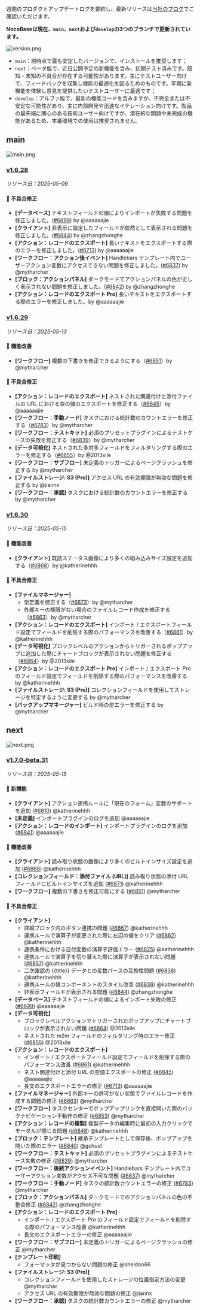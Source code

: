 週間のプロダクトアップデートログを要約し、最新リリースは[当社のブログ](https://www.nocobase.com/ja/blog/timeline)でご確認いただけます。

**NocoBaseは現在、`main`、`next`および`develop`の3つのブランチで更新されています。**

![version.png](https://static-docs.nocobase.com/ba5f04e27e99c625cb3822da5df07860.png)

* `main`：現時点で最も安定したバージョンで、インストールを推奨します；
* `next`：ベータ版で、近日公開予定の新機能を含み、初期テスト済みです。既知・未知の不具合が存在する可能性があります。主にテストユーザー向けで、フィードバックを収集し機能の最適化を図るためのものです。早期に新機能を体験し意見を提供したいテストユーザーに最適です；
* `develop`：アルファ版で、最新の機能コードを含みますが、不完全または不安定な可能性があり、主に内部開発や迅速なイテレーション向けです。製品の最先端に関心のある技術ユーザー向けですが、潜在的な問題や未完成の機能があるため、本番環境での使用は推奨されません。

## main

![main.png](https://static-docs.nocobase.com/47a3c71734c1d0f908b51f9ebd53c0ac.png)

### [v1.6.28](https://www.nocobase.com/en/blog/v1.6.28)

*リリース日：2025-05-09*

#### 🐛 不具合修正

* **[データベース]** テキストフィールドの値によりインポートが失敗する問題を修正しました。([#6699](https://github.com/nocobase/nocobase/pull/6699)) by @aaaaaajie
* **[クライアント]** 非表示に設定したフィールドが依然として表示される問題を修正しました。([#6844](https://github.com/nocobase/nocobase/pull/6844)) by @zhangzhonghe
* **[アクション：レコードのエクスポート]** 長いテキストをエクスポートする際のエラーを修正しました。([#6713](https://github.com/nocobase/nocobase/pull/6713)) by @aaaaaajie
* **[ワークフロー：アクション後イベント]** Handlebars テンプレート内でユーザーアクション変数にアクセスできない問題を修正しました。([#6837](https://github.com/nocobase/nocobase/pull/6837)) by @mytharcher
* **[ブロック：アクションパネル]** ダークモードでアクションパネルの色が正しく表示されない問題を修正しました。([#6842](https://github.com/nocobase/nocobase/pull/6842)) by @zhangzhonghe
* **[アクション：レコードのエクスポート Pro]** 長いテキストをエクスポートする際のエラーを修正しました。by @aaaaaajie

### [v1.6.29](https://www.nocobase.com/en/blog/v1.6.29)

*リリース日：2025-05-13*

#### 🚀 機能改善

* **[ワークフロー]** 複数の下書きを修正できるようにする（[#6851](https://github.com/nocobase/nocobase/pull/6851)）by @mytharcher

#### 🐛 不具合修正

* **[アクション：レコードのエクスポート]** ネストされた関連付けと添付ファイルの URL における空の値のエクスポートを修正する（[#6845](https://github.com/nocobase/nocobase/pull/6845)）by @aaaaaajie
* **[ワークフロー：手動ノード]** タスクにおける統計数のカウントエラーを修正する（[#6783](https://github.com/nocobase/nocobase/pull/6783)）by @mytharcher
* **[ワークフロー：テストキット]** 必須のプリセットプラグインによるテストケースの失敗を修正する（[#6839](https://github.com/nocobase/nocobase/pull/6839)）by @mytharcher
* **[データ可視化]** ネストされた多対多フィールドをフィルタリングする際のエラーを修正する（[#6855](https://github.com/nocobase/nocobase/pull/6855)）by @2013xile
* **[ワークフロー：サブフロー]** 未定義のトリガーによるページクラッシュを修正する by @mytharcher
* **[ファイルストレージ: S3 (Pro)]** アクセス URL の有効期限が無効な問題を修正する by @jiannx
* **[ワークフロー：承認]** タスクにおける統計数のカウントエラーを修正する by @mytharcher

### [v1.6.30](https://www.nocobase.com/en/blog/v1.6.30)

*リリース日：2025-05-15*

#### 🚀 機能改善

* **[クライアント]** 既読ステータス画像により多くの組み込みサイズ設定を追加する（[#6868](https://github.com/nocobase/nocobase/pull/6868)）by @katherinehhh

#### 🐛 不具合修正

* **[ファイルマネージャー]**
  * 型定義を修正する（[#6873](https://github.com/nocobase/nocobase/pull/6873)）by @mytharcher
  * 外部キーの権限がない場合のファイルレコード作成を修正する（[#6863](https://github.com/nocobase/nocobase/pull/6863)）by @mytharcher
* **[アクション：レコードのエクスポート]** インポート / エクスポートフィールド設定でフィールドを削除する際のパフォーマンスを改善する（[#6861](https://github.com/nocobase/nocobase/pull/6861)）by @katherinehhh
* **[データ可視化]** ブロックレベルのアクションからトリガーされるポップアップに追加した際にチャートブロックが表示されない問題を修正する（[#6864](https://github.com/nocobase/nocobase/pull/6864)）by @2013xile
* **[アクション：レコードのエクスポート Pro]** インポート / エクスポート Pro のフィールド設定でフィールドを削除する際のパフォーマンスを改善する by @katherinehhh
* **[ファイルストレージ: S3 (Pro)]** コレクションフィールドを使用してストレージを特定するように変更する by @mytharcher
* **[バックアップマネージャー]** ビルド時の型エラーを修正する by @mytharcher

## next

![next.png](https://static-docs.nocobase.com/8ed17a0f08cc585018f6de6c8b13947d.png)

### [v1.7.0-beta.31](https://www.nocobase.com/en/blog/v1.7.0-beta.31)

*リリース日：2025-05-15*

#### 🎉 新機能

* **[クライアント]** アクション連携ルールに「現在のフォーム」変数のサポートを追加 ([#6810](https://github.com/nocobase/nocobase/pull/6810)) @katherinehhh
* **[未定義]** インポートプラグインのログを追加 @aaaaaajie
* **[アクション：レコードのインポート]** インポートプラグインのログを追加 ([#6841](https://github.com/nocobase/nocobase/pull/6841)) @aaaaaajie

#### 🚀 機能改善

* **[クライアント]** 読み取り状態の画像により多くのビルトインサイズ設定を追加 ([#6868](https://github.com/nocobase/nocobase/pull/6868)) @katherinehhh
* **[コレクションフィールド：添付ファイル (URL)]** 読み取り状態の添付 URL フィールドにビルトインサイズを追加 ([#6871](https://github.com/nocobase/nocobase/pull/6871)) @katherinehhh
* **[ワークフロー]** 複数の下書きを修正可能にする ([#6851](https://github.com/nocobase/nocobase/pull/6851)) @mytharcher

#### 🐛 不具合修正

* **[クライアント]**
  * 詳細ブロック内のボタン連携の問題 ([#6867](https://github.com/nocobase/nocobase/pull/6867)) @katherinehhh
  * 連携ルールで演算子が変更された際に右辺の値をクリア ([#6862](https://github.com/nocobase/nocobase/pull/6862)) @katherinehhh
  * 連携条件における日付変数の演算子評価エラー ([#6825](https://github.com/nocobase/nocobase/pull/6825)) @katherinehhh
  * 連携ルールで演算子を切り替えた際に演算子が表示されない問題 ([#6857](https://github.com/nocobase/nocobase/pull/6857)) @katherinehhh
  * 二次確認の {{title}} データとの変数パースの互換性問題 ([#6838](https://github.com/nocobase/nocobase/pull/6838)) @katherinehhh
  * 連携ルールの値コンポーネントのスタイル改善 ([#6836](https://github.com/nocobase/nocobase/pull/6836)) @katherinehhh
  * 非表示フィールドが表示される問題 ([#6844](https://github.com/nocobase/nocobase/pull/6844)) @zhangzhonghe
* **[データベース]** テキストフィールドの値によるインポート失敗の修正 ([#6699](https://github.com/nocobase/nocobase/pull/6699)) @aaaaaajie
* **[データ可視化]**
  * ブロックレベルアクションでトリガーされたポップアップにチャートブロックが表示されない問題 ([#6864](https://github.com/nocobase/nocobase/pull/6864)) @2013xile
  * ネストされた m2m フィールドのフィルタリング時のエラー修正 ([#6855](https://github.com/nocobase/nocobase/pull/6855)) @2013xile
* **[アクション：レコードのエクスポート]**
  * インポート / エクスポートフィールド設定でフィールドを削除する際のパフォーマンス改善 ([#6861](https://github.com/nocobase/nocobase/pull/6861)) @katherinehhh
  * ネスト関連付けと添付 URL の空値エクスポートの修正 ([#6845](https://github.com/nocobase/nocobase/pull/6845)) @aaaaaajie
  * 長文のエクスポートエラーの修正 ([#6713](https://github.com/nocobase/nocobase/pull/6713)) @aaaaaajie
* **[ファイルマネージャー]** 外部キーの許可がない状態でファイルレコードを作成する問題の修正 ([#6863](https://github.com/nocobase/nocobase/pull/6863)) @mytharcher
* **[ワークフロー]** タスクセンターでポップアップリンクを直接開いた際のバックナビゲーション不動作の修正 ([#6853](https://github.com/nocobase/nocobase/pull/6853)) @mytharcher
* **[アクション：レコードの複製]** 複製データの編集時に最初の入力クリックでモーダルが閉じる問題 ([#6848](https://github.com/nocobase/nocobase/pull/6848)) @katherinehhh
* **[ブロック：テンプレート]** 継承テンプレートとして保存後、ポップアップを開いた際のエラー ([#6840](https://github.com/nocobase/nocobase/pull/6840)) @gchust
* **[ワークフロー：テストキット]** 必須のプリセットプラグインによるテストケース失敗の修正 ([#6839](https://github.com/nocobase/nocobase/pull/6839)) @mytharcher
* **[ワークフロー：後続アクションイベント]** Handlebars テンプレート内でユーザーアクション変数がアクセス不可な問題 ([#6837](https://github.com/nocobase/nocobase/pull/6837)) @mytharcher
* **[ワークフロー：手動ノード]** タスクの統計数カウントエラーの修正 ([#6783](https://github.com/nocobase/nocobase/pull/6783)) @mytharcher
* **[ブロック：アクションパネル]** ダークモードでのアクションパネルの色の不整合修正 ([#6842](https://github.com/nocobase/nocobase/pull/6842)) @zhangzhonghe
* **[アクション：レコードのエクスポート Pro]**
  * インポート / エクスポート Pro のフィールド設定でフィールドを削除する際のパフォーマンス改善 @katherinehhh
  * 長文のエクスポートエラーの修正 @aaaaaajie
* **[ワークフロー：サブフロー]** 未定義のトリガーによるページクラッシュの修正 @mytharcher
* **[テンプレート印刷]**
  * フォーマッタが見つからない問題の修正 @sheldon66
* **[ファイルストレージ: S3 (Pro)]**
  * コレクションフィールドを使用したストレージの位置指定方法の変更 @mytharcher
  * アクセス URL の有効期限が無効な問題の修正 @jiannx
* **[ワークフロー：承認]** タスクの統計数カウントエラーの修正 @mytharcher
